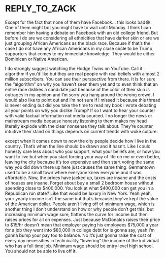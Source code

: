 # REPLY_TO_ZACK

Except for the fact that none of them have Facebook... this looks bad😂. One of them might but you might have to wait until Monday. I think I can remember him having a debate on Facebook with an old college friend. But before I do are we considering all ethnicities that have darker skin or are we just grouping African Americans as the black race. Because if that’s the case I do not have any African Americans in my close circle to be Trump supporters that comes to my immediate knowledge. They would be either Dominican or Native American.

I do strongly suggest watching the Hodge Twins on YouTube. Call it algorithm if you’d like but they are real people with real beliefs with almost 2 million subscribers. You can see their perspective from there. It is for sure the “algorithm” on why you haven’t seen them yet and to even think that an entire race dislikes a candidate just because of the color of their skin is outrages in my opinion and I’m sorry you hang around the wrong crowd. I would also like to point out and I’m not sure if I missed it because this thread is never ending but did you take the time to read my book I wrote debating all your points on why you dislike Trump? If so I want to hear your counter with valid factual information not media sourced. I no longer the news or mainstream media because honesty listening to them makes my head literally explode with the clear nonsense they talk about. They’re counter intuitive their stand on things depends on current trends with woke culture.

except when it comes down to now the city people decide how I live in the country. That’s when the line should be drawn and it hasn’t. Like I could honesty care less about who you support, what your beliefs are, or how you want to live but when you start forcing your way of life on me or even better, leaving the city because it’s too expensive and then start voting the same way you did down there up here just causes the same thing. Germantown used to be a small town where everyone knew everyone and it was affordable. Now, the prices have jacked up, taxes are insane and the costs of houses are insane. Forget about buy a small 2 bedroom house without spending close to $400,000. You look at what $400,000 can get you in a Republican run state? Like that would be luxury in New York. Yeah yeah, your yearly income isn’t the same but that’s because they’ve kept the value of the American dollar. People aren’t living off of minimum wage, which is another thing I don’t understand on how or why people don’t get this, but increasing minimum wage sure, flattens the curve for income but then raises prices for all on expenses. Just because McDonalds raises their price to $15/hr doesn’t mean that employer paying his employees $75,000 a year for a job they went into $80,000 in college debt for is gonna say, yeah I’m gonna bump your pay too to balance. No it’s just gonna raise the cost of every day necessities in technicality “lowering” the income of the individual who has a full time job. Minimum wage should be entry level high school. You should not be able to live off it.